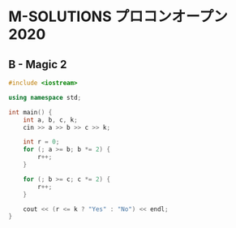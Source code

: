 # M-SOLUTIONS プロコンオープン 2020
## B - Magic 2
```cpp
#include <iostream>

using namespace std;

int main() {
    int a, b, c, k;
    cin >> a >> b >> c >> k;

    int r = 0;
    for (; a >= b; b *= 2) {
        r++;
    }

    for (; b >= c; c *= 2) {
        r++;
    }

    cout << (r <= k ? "Yes" : "No") << endl;
}
```
